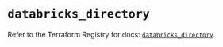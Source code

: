 # `databricks_directory`

Refer to the Terraform Registry for docs: [`databricks_directory`](https://registry.terraform.io/providers/databricks/databricks/1.60.0/docs/resources/directory).
